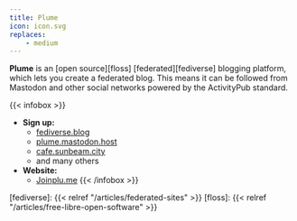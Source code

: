 ```yaml
---
title: Plume
icon: icon.svg
replaces:
    - medium
---
```


**Plume** is an [open source][floss] [federated][fediverse] blogging platform, which lets you create a federated blog. This means it can be followed from Mastodon and other social networks powered by the ActivityPub standard.

{{< infobox >}}
- **Sign up:** 
    - [fediverse.blog](https://fediverse.blog/)
    - [plume.mastodon.host](https://plume.mastodon.host/)
    - [cafe.sunbeam.city](https://cafe.sunbeam.city/)
    - and many others
- **Website:**
    - [Joinplu.me](https://joinplu.me/)
{{< /infobox >}}

[fediverse]: {{< relref "/articles/federated-sites" >}}
[floss]: {{< relref "/articles/free-libre-open-software" >}}